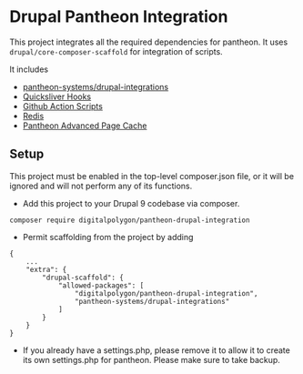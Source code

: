# Drupal Pantheon Integration
This project integrates all the required dependencies for pantheon. It uses `drupal/core-composer-scaffold` for integration of scripts.

It includes
- [pantheon-systems/drupal-integrations](https://github.com/pantheon-systems/drupal-integrations)
- [Quicksliver Hooks](https://github.com/pantheon-systems/quicksilver-examples)
- [Github Action Scripts](https://docs.github.com/en/actions)
- [Redis](https://drupal.org/project/redis)
- [Pantheon Advanced Page Cache](https://www.drupal.org/project/pantheon_advanced_page_cache)

## Setup
This project must be enabled in the top-level composer.json file, or it will be ignored and will not perform any of its functions.

- Add this project to your Drupal 9 codebase via composer.
```
composer require digitalpolygon/pantheon-drupal-integration
```

- Permit scaffolding from the project by adding
```
{
    ...
    "extra": {
        "drupal-scaffold": {
            "allowed-packages": [
                "digitalpolygon/pantheon-drupal-integration",
                "pantheon-systems/drupal-integrations"
            ]
        }
    }
}
```

- If you already have a settings.php, please remove it to allow it to create its own settings.php for pantheon. Please make sure to take backup.
